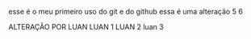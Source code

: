 esse é o meu primeiro uso do git e do github
essa 
é uma 
alteração
5
6

ALTERAÇÃO POR LUAN
LUAN 1
LUAN 2 
luan 3